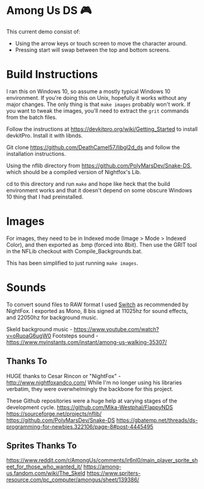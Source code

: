 # Among Us DS 🎮

This current demo consist of:

- Using the arrow keys or touch screen to move the character around.
- Pressing start will swap between the top and bottom screens.
 
# Build Instructions
I ran this on Windows 10, so assume a mostly typical Windows 10 environment. If you're doing this on Unix, hopefully it works without any major changes. The only thing is that `make images` probably won't work. If you want to tweak the images, you'll need to extract the `grit` commands from the batch files.

Follow the instructions at https://devkitpro.org/wiki/Getting_Started to install devkitPro. Install it with libnds.

Git clone https://github.com/DeathCamel57/libgl2d_ds and follow the installation instructions.

Using the nflib directory from https://github.com/PolyMarsDev/Snake-DS, which should be a compiled version of Nightfox's Lib.

cd to this directory and run `make` and hope like heck that the build environment works and that it doesn't depend on some obscure Windows 10 thing that I had preinstalled.

# Images

For images, they need to be in Indexed mode (Image > Mode > Indexed Color), and then exported as .bmp (forced into 8bit). Then use the GRIT tool in the
NFLib checkout with Compile_Backgrounds.bat.

This has been simplified to just running `make images`.

# Sounds
To convert sound files to RAW format I used [Switch](http://www.nch.com.au/switch/plus.html) as recommended by NightFox. I exported as Mono, 8 bis signed at 11025hz for sound effects, and 22050hz for background music.

Skeld background music - https://www.youtube.com/watch?v=oRuoaG6ugW0
Footsteps sound - https://www.myinstants.com/instant/among-us-walking-35307/

## Thanks To

HUGE thanks to Cesar Rincon or "NightFox" - http://www.nightfoxandco.com/
While I'm no longer using his libraries verbatim, they were overwhelmingly the backbone for this project.

These Github repositories were a huge help at varying stages of the development cycle.
https://github.com/Mika-Westphal/FlappyNDS
https://sourceforge.net/projects/nflib/
https://github.com/PolyMarsDev/Snake-DS
https://gbatemp.net/threads/ds-programming-for-newbies.322106/page-8#post-4445495

## Sprites Thanks To
https://www.reddit.com/r/AmongUs/comments/ir6nl0/main_player_sprite_sheet_for_those_who_wanted_it/
https://among-us.fandom.com/wiki/The_Skeld
https://www.spriters-resource.com/pc_computer/amongus/sheet/139386/